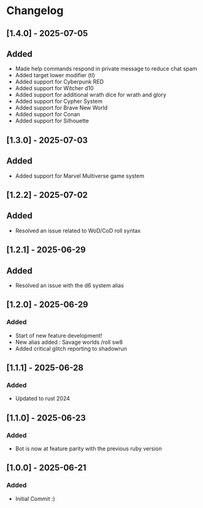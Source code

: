 # Changelog

## [1.4.0] - 2025-07-05

## Added

- Made help commands respond in private message to reduce chat spam
- Added target lower modifier (tl) 
- Added support for Cyberpunk RED
- Added support for Witcher d10
- Added support for additional wrath dice for wrath and glory
- Added support for Cypher System
- Added support for Brave New World
- Added support for Conan
- Added support for Silhouette

## [1.3.0] - 2025-07-03

## Added

- Added support for Marvel Multiverse game system

## [1.2.2] - 2025-07-02

## Added

- Resolved an issue related to WoD/CoD roll syntax

## [1.2.1] - 2025-06-29

## Added

- Resolved an issue with the d6 system alias

## [1.2.0] - 2025-06-29

### Added

- Start of new feature development!
- New alias added : Savage worlds /roll sw8
- Added critical glitch reporting to shadowrun

## [1.1.1] - 2025-06-28

### Added

- Updated to rust 2024

## [1.1.0] - 2025-06-23

### Added

- Bot is now at feature parity with the previous ruby version

## [1.0.0] - 2025-06-21

### Added

- Initial Commit :)
